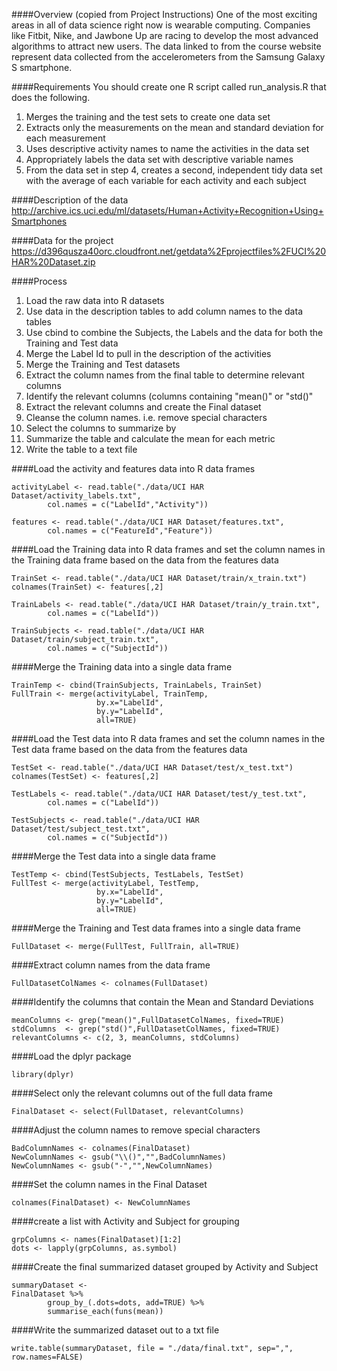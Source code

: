 ####Overview (copied from Project Instructions)
One of the most exciting areas in all of data science right now is wearable computing. Companies like Fitbit, Nike, and Jawbone Up are racing to develop the most advanced algorithms to attract new users. The data linked to from the course website represent data collected from the accelerometers from the Samsung Galaxy S smartphone. 

####Requirements
You should create one R script called run_analysis.R that does the following.

1.  Merges the training and the test sets to create one data set
2.  Extracts only the measurements on the mean and standard deviation for each measurement
3.  Uses descriptive activity names to name the activities in the data set
4.  Appropriately labels the data set with descriptive variable names
5.  From the data set in step 4, creates a second, independent tidy data set with the average of each variable for each activity and each subject

####Description of the data
http://archive.ics.uci.edu/ml/datasets/Human+Activity+Recognition+Using+Smartphones 

####Data for the project
https://d396qusza40orc.cloudfront.net/getdata%2Fprojectfiles%2FUCI%20HAR%20Dataset.zip 

####Process
1.  Load the raw data into R datasets
2.  Use data in the description tables to add column names to the data tables
3.  Use cbind to combine the Subjects, the Labels and the data for both the Training and Test data
4.  Merge the Label Id to pull in the description of the activities
5.  Merge the Training and Test datasets
6.  Extract the column names from the final table to determine relevant columns
7.  Identify the relevant columns (columns containing "mean()" or "std()"
8.  Extract the relevant columns and create the Final dataset
9.  Cleanse the column names.  i.e. remove special characters
10.  Select the columns to summarize by
11.  Summarize the table and calculate the mean for each metric
12.  Write the table to a text file

####Load the activity and features data into R data frames

```
activityLabel <- read.table("./data/UCI HAR Dataset/activity_labels.txt",
        col.names = c("LabelId","Activity"))

features <- read.table("./data/UCI HAR Dataset/features.txt",
        col.names = c("FeatureId","Feature"))
```

####Load the Training data into R data frames and set the column names in the Training data frame based on the data from the features data

```
TrainSet <- read.table("./data/UCI HAR Dataset/train/x_train.txt")
colnames(TrainSet) <- features[,2]

TrainLabels <- read.table("./data/UCI HAR Dataset/train/y_train.txt",
        col.names = c("LabelId"))

TrainSubjects <- read.table("./data/UCI HAR Dataset/train/subject_train.txt",
        col.names = c("SubjectId"))
```

####Merge the Training data into a single data frame

```
TrainTemp <- cbind(TrainSubjects, TrainLabels, TrainSet)
FullTrain <- merge(activityLabel, TrainTemp, 
                   by.x="LabelId", 
                   by.y="LabelId", 
                   all=TRUE)
```

####Load the Test data into R data frames and set the column names in the Test data frame based on the data from the features data

```
TestSet <- read.table("./data/UCI HAR Dataset/test/x_test.txt")
colnames(TestSet) <- features[,2]

TestLabels <- read.table("./data/UCI HAR Dataset/test/y_test.txt",
        col.names = c("LabelId"))

TestSubjects <- read.table("./data/UCI HAR Dataset/test/subject_test.txt",
        col.names = c("SubjectId"))
```

####Merge the Test data into a single data frame

```
TestTemp <- cbind(TestSubjects, TestLabels, TestSet)
FullTest <- merge(activityLabel, TestTemp, 
                   by.x="LabelId", 
                   by.y="LabelId", 
                   all=TRUE)
```

####Merge the Training and Test data frames into a single data frame

```
FullDataset <- merge(FullTest, FullTrain, all=TRUE)
```

####Extract column names from the data frame

```
FullDatasetColNames <- colnames(FullDataset)
```

####Identify the columns that contain the Mean and Standard Deviations

```
meanColumns <- grep("mean()",FullDatasetColNames, fixed=TRUE)
stdColumns  <- grep("std()",FullDatasetColNames, fixed=TRUE)
relevantColumns <- c(2, 3, meanColumns, stdColumns)
```

####Load the dplyr package

```
library(dplyr)
```

####Select only the relevant columns out of the full data frame

```
FinalDataset <- select(FullDataset, relevantColumns)
```

####Adjust the column names to remove special characters

```
BadColumnNames <- colnames(FinalDataset)
NewColumnNames <- gsub("\\()","",BadColumnNames)
NewColumnNames <- gsub("-","",NewColumnNames)
```

####Set the column names in the Final Dataset

```
colnames(FinalDataset) <- NewColumnNames
```

####create a list with Activity and Subject for grouping

```
grpColumns <- names(FinalDataset)[1:2]
dots <- lapply(grpColumns, as.symbol)
```

####Create the final summarized dataset grouped by Activity and Subject

```
summaryDataset <-
FinalDataset %>%
        group_by_(.dots=dots, add=TRUE) %>%
        summarise_each(funs(mean))
```

####Write the summarized dataset out to a txt file

```
write.table(summaryDataset, file = "./data/final.txt", sep=",", row.names=FALSE)
```
